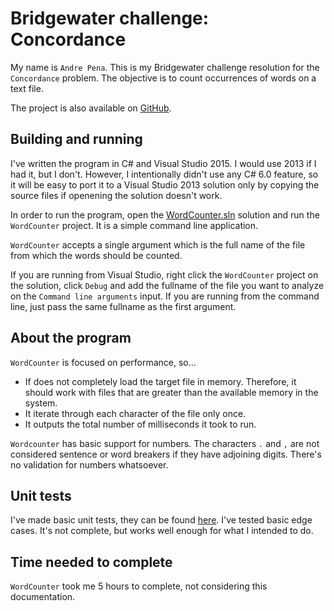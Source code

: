 Bridgewater challenge: Concordance
===

My name is `Andre Pena`. This is my Bridgewater challenge resolution for the `Concordance` problem. The objective is to count occurrences of words on a text file.

The project is also available on [GitHub](https://github.com/andrerpena/WordCounter).

Building and running
---

I've written the program in C# and Visual Studio 2015. I would use 2013 if I had it, but I don't. However, I intentionally didn't use any C# 6.0 feature, so it will be easy to port it to a Visual Studio 2013 solution only by copying the source files if openening the solution doesn't work.

In order to run the program, open the  [WordCounter.sln](https://github.com/andrerpena/WordCounter/tree/master/WordCounter)  solution and run the `WordCounter` project. It is a simple command line application.

`WordCounter` accepts a single argument which is the full name of the file from which the words should be counted.

If you are running from Visual Studio, right click the `WordCounter` project on the solution, click `Debug` and add the fullname of the file you want to analyze on the `Command line arguments` input. If you are running from the command line, just pass the same fullname as the first argument.

About the program
---

`WordCounter` is focused on performance, so...

 - If does not completely load the target file in memory. Therefore, it should work with files that are greater than the available memory in the system.
 - It iterate through each character of the file only once.
 - It outputs the total number of milliseconds it took to run.

`Wordcounter` has basic support for numbers. The characters `.` and `,` are not considered sentence or word breakers if they have adjoining digits. There's no validation for numbers whatsoever.

Unit tests
---

I've made basic unit tests, they can be found [here](https://github.com/andrerpena/WordCounter/tree/master/WordCounter/UnitTests). I've tested basic edge cases. It's not complete, but works well enough for what I intended to do.

Time needed to complete
---

`WordCounter` took me 5 hours to complete, not considering this documentation.



